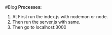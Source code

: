 #Blog
<b>Processes:</b>
1. At First run the index.js with nodemon or node.
2. Then run the server.js with same.
3. Then go to localhost:3000
